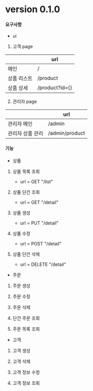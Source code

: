 # version 0.1.0

#### 요구사항

* ui
1. 고객 page

|        | url            |
| ------ | -------------- |
| 메인     | /              |
| 상품 리스트 | /product       |
| 상품 상세  | /product?id={} |

2. 관리자 page

|           | url            |
| --------- | -------------- |
| 관리자 메인    | /admin         |
| 관리자 상품 관리 | /admin/product |

#### 기능

- 상품
1. 상품 목록 조회 
   * url = GET "/list"

2. 상품 단건 조회
    * url = GET "/detail"

3. 상품 생성
    * url = PUT "/detail"

4. 상품 수정
    * url = POST "/detail"

5. 상품 단건 삭제
    * url = DELETE "/detail"



* 주문
1. 주문 생성

2. 주문 수정

3. 주문 삭제

4. 단건 주문 조회

5. 주문 목록 조회



* 고객
1. 고객 생성

2. 고객 삭제

3. 고객 정보 수정

4. 고객 정보 조회
